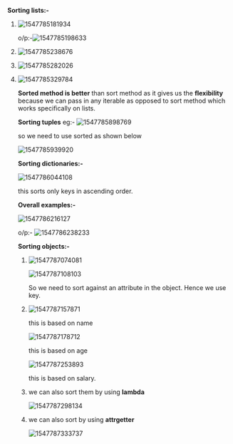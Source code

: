 **Sorting lists:-**

1. ![1547785181934](https://github.com/adityakuppa26/Python-Notes/blob/lalith_notes/images/1547785181934.png)

   o/p:-![1547785198633](https://github.com/adityakuppa26/Python-Notes/blob/lalith_notes/images/1547785198633.png) 

2. ![1547785238676](https://github.com/adityakuppa26/Python-Notes/blob/lalith_notes/images/1547785238676.png)

3. ![1547785282026](https://github.com/adityakuppa26/Python-Notes/blob/lalith_notes/images/1547785282026.png)

4. ![1547785329784](https://github.com/adityakuppa26/Python-Notes/blob/lalith_notes/images/1547785329784.png)

   **Sorted method is better** than sort method as it gives us the **flexibility** because we can pass in any iterable as opposed to sort method which works specifically on lists.

   **Sorting tuples**  eg:- ![1547785898769](https://github.com/adityakuppa26/Python-Notes/blob/lalith_notes/images/1547785898769.png) 

   so we need to use sorted as shown below

   ![1547785939920](https://github.com/adityakuppa26/Python-Notes/blob/lalith_notes/images/1547785939920.png)

   **Sorting dictionaries:-**

   ![1547786044108](https://github.com/adityakuppa26/Python-Notes/blob/lalith_notes/images/1547786044108.png) 

   this sorts only keys in ascending order.

   **Overall examples:-**

   

   ![1547786216127](https://github.com/adityakuppa26/Python-Notes/blob/lalith_notes/images/1547786216127.png) 

   o/p:- ![1547786238233](https://github.com/adityakuppa26/Python-Notes/blob/lalith_notes/images/1547786238233.png)

   **Sorting objects:-**

   1. ![1547787074081](https://github.com/adityakuppa26/Python-Notes/blob/lalith_notes/images/1547787074081.png) 

      ![1547787108103](https://github.com/adityakuppa26/Python-Notes/blob/lalith_notes/images/1547787108103.png)

      So we need to sort against an attribute in the object. Hence we use key.

   2. ![1547787157871](https://github.com/adityakuppa26/Python-Notes/blob/lalith_notes/images/1547787157871.png) 

      this is based on name

      ![1547787178712](https://github.com/adityakuppa26/Python-Notes/blob/lalith_notes/images/1547787178712.png) 

      this is based on age

      ![1547787253893](https://github.com/adityakuppa26/Python-Notes/blob/lalith_notes/images/1547787253893.png) 

      this is based on salary.

   3. we can also sort them by using **lambda**

      ![1547787298134](https://github.com/adityakuppa26/Python-Notes/blob/lalith_notes/images/1547787298134.png)

      

   4. we can also sort by using **attrgetter**

      ![1547787333737](https://github.com/adityakuppa26/Python-Notes/blob/lalith_notes/images/1547787333737.png)

   
